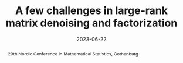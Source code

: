 ---
title: "A few challenges in large-rank matrix denoising and factorization"
date: 2023-06-22
abstract: "29th Nordic Conference in Mathematical Statistics, Gothenburg"
---